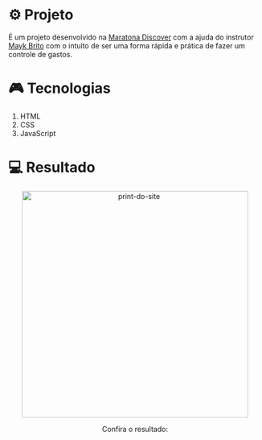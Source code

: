 # ⚙ Projeto

É um projeto desenvolvido na [Maratona Discover](https://maratonadiscover.rocketseat.com.br/maratona/aula-01) com a ajuda do instrutor [Mayk Brito](https://www.linkedin.com/in/maykbrito/)
com o intuito de ser uma forma rápida e prática de fazer um controle de gastos.

# 🎮 Tecnologias

1. HTML
2. CSS
3. JavaScript

# 💻 Resultado

<div align="center">
  <img alt="print-do-site" src="https://i.imgur.com/h6Fk3X0.png" width="450px">
  <p>Confira o resultado: <a href="https://luizguandalinidevfinance.netlify.app/a>Dev Finance</a></p>
</div>


